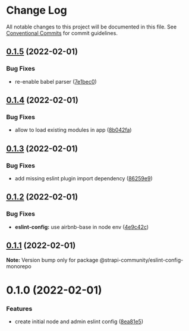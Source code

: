 # Change Log

All notable changes to this project will be documented in this file.
See [Conventional Commits](https://conventionalcommits.org) for commit guidelines.

## [0.1.5](https://github.com/strapi-community/eslint-config/compare/v0.1.4...v0.1.5) (2022-02-01)


### Bug Fixes

* re-enable babel parser ([7e1bec0](https://github.com/strapi-community/eslint-config/commit/7e1bec07ed9f4693d38cdb596ff7333d0cd4d461))





## [0.1.4](https://github.com/strapi-community/eslint-config/compare/v0.1.3...v0.1.4) (2022-02-01)


### Bug Fixes

* allow to load existing modules in app ([8b042fa](https://github.com/strapi-community/eslint-config/commit/8b042faa4c2f06ae24756f0cef7c0f6b289881ff))





## [0.1.3](https://github.com/strapi-community/eslint-config/compare/v0.1.2...v0.1.3) (2022-02-01)


### Bug Fixes

* add missing eslint plugin import dependency ([86259e9](https://github.com/strapi-community/eslint-config/commit/86259e9f8501fac3e4c02e28dfdbda8a8e854902))





## [0.1.2](https://github.com/strapi-community/eslint-config/compare/v0.1.1...v0.1.2) (2022-02-01)


### Bug Fixes

* **eslint-config:** use airbnb-base in node env ([4e9c42c](https://github.com/strapi-community/eslint-config/commit/4e9c42ccf913a3db620945e4da7844d703c85dee))





## [0.1.1](https://github.com/strapi-community/eslint-config/compare/v0.1.0...v0.1.1) (2022-02-01)

**Note:** Version bump only for package @strapi-community/eslint-config-monorepo





# 0.1.0 (2022-02-01)


### Features

* create initial node and admin eslint config ([8ea81e5](https://github.com/strapi-community/eslint-config/commit/8ea81e5faa662ad03b7fef6cf09eddcb05329ba7))
